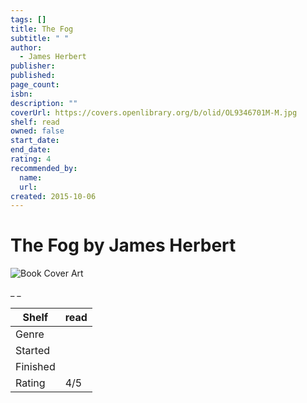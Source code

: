 ```yaml
---
tags: []
title: The Fog
subtitle: " "
author:
  - James Herbert
publisher:
published:
page_count:
isbn:
description: ""
coverUrl: https://covers.openlibrary.org/b/olid/OL9346701M-M.jpg
shelf: read
owned: false
start_date:
end_date:
rating: 4
recommended_by:
  name:
  url:
created: 2015-10-06
---
```


# The Fog by James Herbert

![Book Cover Art](https://covers.openlibrary.org/b/olid/OL9346701M-M.jpg)

_ _

| Shelf | read |
| --- | --- |
| Genre |  |
| Started |  |
| Finished |  |
| Rating | 4/5 |

